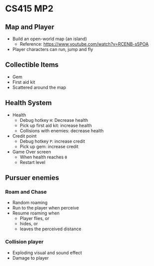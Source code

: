 # CS415 MP2

## Map and Player
- Build an open-world map (an island)
  - Reference: https://www.youtube.com/watch?v=RCENB-s5POA
- Player characters can run, jump and fly

## Collectible Items
- Gem
- First aid kit
- Scattered around the map

## Health System
- Health
  - Debug hotkey `H`: Decrease health
  - Pick up first aid kit: increase health
  - Collisions with enemies: decrease health
- Credit point
  - Debug hotkey `P`: increase credit
  - Pick up gem: increase credit
- Game Over screen
  - When health reaches `0`
  - Restart level

## Pursuer enemies
### Roam and Chase
- Random roaming
- Run to the player when perceive
- Resume roaming when
  - Player flies, or
  - hides, or
  - leaves the perceived distance
### Collision player
- Exploding visual and sound effect
- Damage to player
